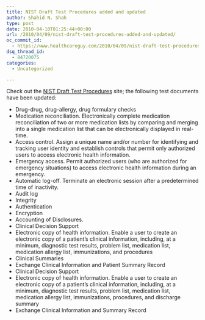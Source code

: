 ```yaml
---
title: NIST Draft Test Procedures added and updated
author: Shahid N. Shah
type: post
date: 2010-04-10T01:25:44+00:00
url: /2010/04/09/nist-draft-test-procedures-added-and-updated/
oc_commit_id:
  - https://www.healthcareguy.com/2010/04/09/nist-draft-test-procedures-added-and-updated/1478770572
dsq_thread_id:
  - 84720075
categories:
  - Uncategorized

---
```

Check out the [NIST Draft Test Procedures][1] site; the following test documents have been updated:

  * Drug-drug, drug-allergy, drug formulary checks
  * Medication reconciliation. Electronically complete medication reconciliation of two or more medication lists by comparing and merging into a single medication list that can be electronically displayed in real-time.
  * Access control. Assign a unique name and/or number for identifying and tracking user identity and establish controls that permit only authorized users to access electronic health information.
  * Emergency access. Permit authorized users (who are authorized for emergency situations) to access electronic health information during an emergency.
  * Automatic log-off. Terminate an electronic session after a predetermined time of inactivity.
  * Audit log
  * Integrity
  * Authentication
  * Encryption
  * Accounting of Disclosures.
  * Clinical Decision Support
  * Electronic copy of health information. Enable a user to create an electronic copy of a patient’s clinical information, including, at a minimum, diagnostic test results, problem list, medication list, medication allergy list, immunizations, and procedures
  * Clinical Summaries
  * Exchange Clinical Information and Patient Summary Record
  * Clinical Decision Support
  * Electronic copy of health information. Enable a user to create an electronic copy of a patient’s clinical information, including, at a minimum, diagnostic test results, problem list, medication list, medication allergy list, immunizations, procedures, and discharge summary
  * Exchange Clinical Information and Summary Record

 [1]: http://healthcare.nist.gov/use_testing/under_development.html